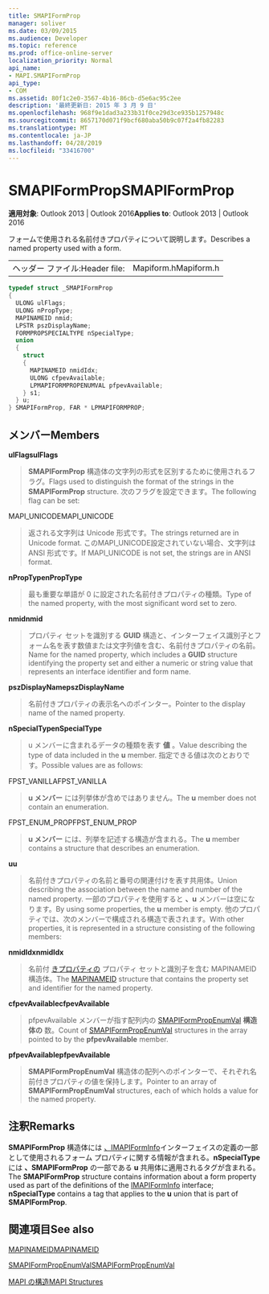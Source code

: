 ```yaml
---
title: SMAPIFormProp
manager: soliver
ms.date: 03/09/2015
ms.audience: Developer
ms.topic: reference
ms.prod: office-online-server
localization_priority: Normal
api_name:
- MAPI.SMAPIFormProp
api_type:
- COM
ms.assetid: 80f1c2e0-3567-4b16-86cb-d5e6ac95c2ee
description: '最終更新日: 2015 年 3 月 9 日'
ms.openlocfilehash: 968f9e1dad3a233b31f0ce29d3ce935b1257948c
ms.sourcegitcommit: 8657170d071f9bcf680aba50b9c07f2a4fb82283
ms.translationtype: MT
ms.contentlocale: ja-JP
ms.lasthandoff: 04/28/2019
ms.locfileid: "33416700"
---
```

# <a name="smapiformprop"></a><span data-ttu-id="1a3b1-103">SMAPIFormProp</span><span class="sxs-lookup"><span data-stu-id="1a3b1-103">SMAPIFormProp</span></span>

  
  
<span data-ttu-id="1a3b1-104">**適用対象**: Outlook 2013 | Outlook 2016</span><span class="sxs-lookup"><span data-stu-id="1a3b1-104">**Applies to**: Outlook 2013 | Outlook 2016</span></span> 
  
<span data-ttu-id="1a3b1-105">フォームで使用される名前付きプロパティについて説明します。</span><span class="sxs-lookup"><span data-stu-id="1a3b1-105">Describes a named property used with a form.</span></span> 
  
|||
|:-----|:-----|
|<span data-ttu-id="1a3b1-106">ヘッダー ファイル:</span><span class="sxs-lookup"><span data-stu-id="1a3b1-106">Header file:</span></span>  <br/> |<span data-ttu-id="1a3b1-107">Mapiform.h</span><span class="sxs-lookup"><span data-stu-id="1a3b1-107">Mapiform.h</span></span>  <br/> |
   
```cpp
typedef struct _SMAPIFormProp
{
  ULONG ulFlags;
  ULONG nPropType;
  MAPINAMEID nmid;
  LPSTR pszDisplayName;
  FORMPROPSPECIALTYPE nSpecialType;
  union
  {
    struct
    {
      MAPINAMEID nmidIdx;
      ULONG cfpevAvailable;
      LPMAPIFORMPROPENUMVAL pfpevAvailable;
    } s1;
  } u;
} SMAPIFormProp, FAR * LPMAPIFORMPROP;

```

## <a name="members"></a><span data-ttu-id="1a3b1-108">メンバー</span><span class="sxs-lookup"><span data-stu-id="1a3b1-108">Members</span></span>

 <span data-ttu-id="1a3b1-109">**ulFlags**</span><span class="sxs-lookup"><span data-stu-id="1a3b1-109">**ulFlags**</span></span>
  
> <span data-ttu-id="1a3b1-110">**SMAPIFormProp** 構造体の文字列の形式を区別するために使用されるフラグ。</span><span class="sxs-lookup"><span data-stu-id="1a3b1-110">Flags used to distinguish the format of the strings in the **SMAPIFormProp** structure.</span></span> <span data-ttu-id="1a3b1-111">次のフラグを設定できます。</span><span class="sxs-lookup"><span data-stu-id="1a3b1-111">The following flag can be set:</span></span> 
    
<span data-ttu-id="1a3b1-112">MAPI_UNICODE</span><span class="sxs-lookup"><span data-stu-id="1a3b1-112">MAPI_UNICODE</span></span> 
  
> <span data-ttu-id="1a3b1-113">返される文字列は Unicode 形式です。</span><span class="sxs-lookup"><span data-stu-id="1a3b1-113">The strings returned are in Unicode format.</span></span> <span data-ttu-id="1a3b1-114">このMAPI_UNICODE設定されていない場合、文字列は ANSI 形式です。</span><span class="sxs-lookup"><span data-stu-id="1a3b1-114">If MAPI_UNICODE is not set, the strings are in ANSI format.</span></span>
    
 <span data-ttu-id="1a3b1-115">**nPropType**</span><span class="sxs-lookup"><span data-stu-id="1a3b1-115">**nPropType**</span></span>
  
> <span data-ttu-id="1a3b1-116">最も重要な単語が 0 に設定された名前付きプロパティの種類。</span><span class="sxs-lookup"><span data-stu-id="1a3b1-116">Type of the named property, with the most significant word set to zero.</span></span> 
    
 <span data-ttu-id="1a3b1-117">**nmid**</span><span class="sxs-lookup"><span data-stu-id="1a3b1-117">**nmid**</span></span>
  
> <span data-ttu-id="1a3b1-118">プロパティ セットを識別する **GUID** 構造と、インターフェイス識別子とフォーム名を表す数値または文字列値を含む、名前付きプロパティの名前。</span><span class="sxs-lookup"><span data-stu-id="1a3b1-118">Name for the named property, which includes a **GUID** structure identifying the property set and either a numeric or string value that represents an interface identifier and form name.</span></span> 
    
 <span data-ttu-id="1a3b1-119">**pszDisplayName**</span><span class="sxs-lookup"><span data-stu-id="1a3b1-119">**pszDisplayName**</span></span>
  
> <span data-ttu-id="1a3b1-120">名前付きプロパティの表示名へのポインター。</span><span class="sxs-lookup"><span data-stu-id="1a3b1-120">Pointer to the display name of the named property.</span></span>
    
 <span data-ttu-id="1a3b1-121">**nSpecialType**</span><span class="sxs-lookup"><span data-stu-id="1a3b1-121">**nSpecialType**</span></span>
  
> <span data-ttu-id="1a3b1-122">u メンバーに含まれるデータの種類を表す **値** 。</span><span class="sxs-lookup"><span data-stu-id="1a3b1-122">Value describing the type of data included in the **u** member.</span></span> <span data-ttu-id="1a3b1-123">指定できる値は次のとおりです。</span><span class="sxs-lookup"><span data-stu-id="1a3b1-123">Possible values are as follows:</span></span> 
    
<span data-ttu-id="1a3b1-124">FPST_VANILLA</span><span class="sxs-lookup"><span data-stu-id="1a3b1-124">FPST_VANILLA</span></span> 
  
> <span data-ttu-id="1a3b1-125">**u メンバー** には列挙体が含めではありません。</span><span class="sxs-lookup"><span data-stu-id="1a3b1-125">The **u** member does not contain an enumeration.</span></span> 
    
<span data-ttu-id="1a3b1-126">FPST_ENUM_PROP</span><span class="sxs-lookup"><span data-stu-id="1a3b1-126">FPST_ENUM_PROP</span></span> 
  
> <span data-ttu-id="1a3b1-127">**u メンバー** には、列挙を記述する構造が含まれる。</span><span class="sxs-lookup"><span data-stu-id="1a3b1-127">The **u** member contains a structure that describes an enumeration.</span></span> 
    
 <span data-ttu-id="1a3b1-128">**u**</span><span class="sxs-lookup"><span data-stu-id="1a3b1-128">**u**</span></span>
  
> <span data-ttu-id="1a3b1-129">名前付きプロパティの名前と番号の関連付けを表す共用体。</span><span class="sxs-lookup"><span data-stu-id="1a3b1-129">Union describing the association between the name and number of the named property.</span></span> <span data-ttu-id="1a3b1-130">一部のプロパティを使用すると **、u** メンバーは空になります。</span><span class="sxs-lookup"><span data-stu-id="1a3b1-130">By using some properties, the **u** member is empty.</span></span> <span data-ttu-id="1a3b1-131">他のプロパティでは、次のメンバーで構成される構造で表されます。</span><span class="sxs-lookup"><span data-stu-id="1a3b1-131">With other properties, it is represented in a structure consisting of the following members:</span></span> 
    
 <span data-ttu-id="1a3b1-132">**nmidIdx**</span><span class="sxs-lookup"><span data-stu-id="1a3b1-132">**nmidIdx**</span></span>
  
> <span data-ttu-id="1a3b1-133">名前付 [きプロパティの](mapinameid.md) プロパティ セットと識別子を含む MAPINAMEID 構造体。</span><span class="sxs-lookup"><span data-stu-id="1a3b1-133">The [MAPINAMEID](mapinameid.md) structure that contains the property set and identifier for the named property.</span></span> 
    
 <span data-ttu-id="1a3b1-134">**cfpevAvailable**</span><span class="sxs-lookup"><span data-stu-id="1a3b1-134">**cfpevAvailable**</span></span>
  
> <span data-ttu-id="1a3b1-135">pfpevAvailable メンバーが指す配列内の [SMAPIFormPropEnumVal](smapiformpropenumval.md) **構造体の** 数。</span><span class="sxs-lookup"><span data-stu-id="1a3b1-135">Count of [SMAPIFormPropEnumVal](smapiformpropenumval.md) structures in the array pointed to by the **pfpevAvailable** member.</span></span> 
    
 <span data-ttu-id="1a3b1-136">**pfpevAvailable**</span><span class="sxs-lookup"><span data-stu-id="1a3b1-136">**pfpevAvailable**</span></span>
  
> <span data-ttu-id="1a3b1-137">**SMAPIFormPropEnumVal** 構造体の配列へのポインターで、それぞれ名前付きプロパティの値を保持します。</span><span class="sxs-lookup"><span data-stu-id="1a3b1-137">Pointer to an array of **SMAPIFormPropEnumVal** structures, each of which holds a value for the named property.</span></span> 
    
## <a name="remarks"></a><span data-ttu-id="1a3b1-138">注釈</span><span class="sxs-lookup"><span data-stu-id="1a3b1-138">Remarks</span></span>

<span data-ttu-id="1a3b1-139">**SMAPIFormProp** 構造体には [、IMAPIFormInfo](imapiforminfoimapiprop.md)インターフェイスの定義の一部として使用されるフォーム プロパティに関する情報が含まれる。**nSpecialType** には **、SMAPIFormProp** の一部である **u** 共用体に適用されるタグが含まれる。</span><span class="sxs-lookup"><span data-stu-id="1a3b1-139">The **SMAPIFormProp** structure contains information about a form property used as part of the definitions of the [IMAPIFormInfo](imapiforminfoimapiprop.md) interface; **nSpecialType** contains a tag that applies to the **u** union that is part of **SMAPIFormProp**.</span></span>
  
## <a name="see-also"></a><span data-ttu-id="1a3b1-140">関連項目</span><span class="sxs-lookup"><span data-stu-id="1a3b1-140">See also</span></span>



[<span data-ttu-id="1a3b1-141">MAPINAMEID</span><span class="sxs-lookup"><span data-stu-id="1a3b1-141">MAPINAMEID</span></span>](mapinameid.md)
  
[<span data-ttu-id="1a3b1-142">SMAPIFormPropEnumVal</span><span class="sxs-lookup"><span data-stu-id="1a3b1-142">SMAPIFormPropEnumVal</span></span>](smapiformpropenumval.md)


[<span data-ttu-id="1a3b1-143">MAPI の構造</span><span class="sxs-lookup"><span data-stu-id="1a3b1-143">MAPI Structures</span></span>](mapi-structures.md)

